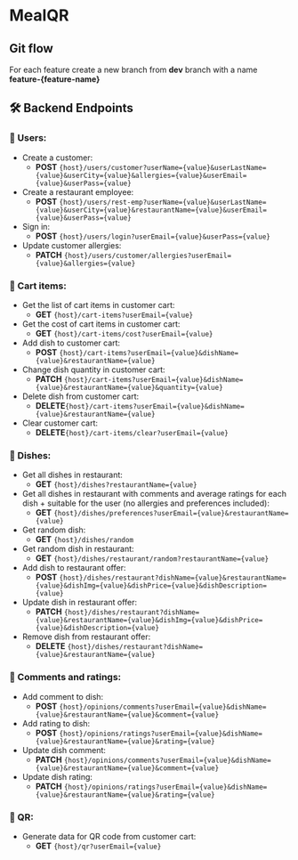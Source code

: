 # MealQR
 
## Git flow
For each feature create a new branch from **dev** branch with a name **feature-{feature-name}**

## 🛠 Backend Endpoints

### 🔐 Users:
- Create a customer:
  - **POST** `{host}/users/customer?userName={value}&userLastName={value}&userCity={value}&allergies={value}&userEmail={value}&userPass={value}`
- Create a restaurant employee:
  - **POST** `{host}/users/rest-emp?userName={value}&userLastName={value}&userCity={value}&restaurantName={value}&userEmail={value}&userPass={value}`
- Sign in:
  - **POST** `{host}/users/login?userEmail={value}&userPass={value}`
- Update customer allergies:
  - **PATCH** `{host}/users/customer/allergies?userEmail={value}&allergies={value}`

### 🛒 Cart items:
- Get the list of cart items in customer cart: 
  - **GET** `{host}/cart-items?userEmail={value}`
- Get the cost of cart items in customer cart: 
  - **GET** `{host}/cart-items/cost?userEmail={value}`
- Add dish to customer cart: 
  - **POST** `{host}/cart-items?userEmail={value}&dishName={value}&restaurantName={value}`
- Change dish quantity in customer cart: 
  - **PATCH** `{host}/cart-items?userEmail={value}&dishName={value}&restaurantName={value}&quantity={value}`
- Delete dish from customer cart: 
  - **DELETE**`{host}/cart-items?userEmail={value}&dishName={value}&restaurantName={value}`
- Clear customer cart: 
  - **DELETE**`{host}/cart-items/clear?userEmail={value}`

### 🍲 Dishes:
- Get all dishes in restaurant:
  - **GET** `{host}/dishes?restaurantName={value}`
- Get all dishes in restaurant with comments and average ratings for each dish + suitable for the user (no allergies and preferences included):
  - **GET** `{host}/dishes/preferences?userEmail={value}&restaurantName={value}`
- Get random dish:
  - **GET** `{host}/dishes/random`
- Get random dish in restaurant:
  - **GET** `{host}/dishes/restaurant/random?restaurantName={value}`
- Add dish to restaurant offer:
  - **POST** `{host}/dishes/restaurant?dishName={value}&restaurantName={value}&dishImg={value}&dishPrice={value}&dishDescription={value}`
- Update dish in restaurant offer:
  - **PATCH** `{host}/dishes/restaurant?dishName={value}&restaurantName={value}&dishImg={value}&dishPrice={value}&dishDescription={value}`
- Remove dish from restaurant offer:
  - **DELETE** `{host}/dishes/restaurant?dishName={value}&restaurantName={value}`

### 💬 Comments and ratings:
- Add comment to dish:
  - **POST** `{host}/opinions/comments?userEmail={value}&dishName={value}&restaurantName={value}&comment={value}`
- Add rating to dish:
  - **POST** `{host}/opinions/ratings?userEmail={value}&dishName={value}&restaurantName={value}&rating={value}`
- Update dish comment:
  - **PATCH** `{host}/opinions/comments?userEmail={value}&dishName={value}&restaurantName={value}&comment={value}`
- Update dish rating:
  - **PATCH** `{host}/opinions/ratings?userEmail={value}&dishName={value}&restaurantName={value}&rating={value}`

### 📓 QR:
- Generate data for QR code from customer cart:
  - **GET** `{host}/qr?userEmail={value}`
